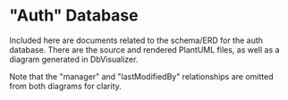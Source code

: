 # "Auth" Database

Included here are documents related to the schema/ERD for the auth database.
There are the source and rendered PlantUML files, as well as a diagram
generated in DbVisualizer.

Note that the "manager" and "lastModifiedBy" relationships are omitted from
both diagrams for clarity.
